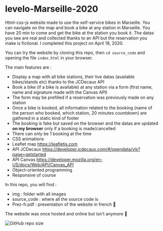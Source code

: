 # levelo-Marseille-2020

Html-css-js website made to use the self-service bikes in Marseille. You can navigate on the map and book a bike at any station in Marseille. You have 20 min to come and get the bike at the station you book it. The datas you see are real and collected thanks to an API but the reservation you make is fictional. I completed this project on April 18, 2020.

You can try the website by cloning this repo, then `cd source_code` and opening the file `index.html` in your browser. 

The main features are :
- Display a map with all bike stations, their live datas (available bikes/stands etc) thanks to the JCDecaux API
- Book a bike (if a bike is available) at any station via a form (first name, name and signature made with the Canvas API)
- The form may be prefilled if a reservation was previously made on any station
- Once a bike is booked, all information related to the booking (name of the person who booked, which station, 20 minutes countdown) are gathered in a static kind of footer
- The booking is fake but saved on the browser and the datas are updated **on my browser** only if a booking is made/cancelled
- There can only be 1 booking at the time
- CSS animations
- Leaflet map https://leafletjs.com
- API JCDecaux https://developer.jcdecaux.com/#/opendata/vls?page=getstarted
- API Canvas https://developer.mozilla.org/en-US/docs/Web/API/Canvas_API
- Object-oriented programming
- Responsive of course

In this repo, you will find :
- img : folder with all images
- source_code : where all the source code is
- Prez-fr.pdf : presentation of the website in french 🥖 

The website was once hosted and online but isn't anymore 🤡

![GitHub repo size](https://img.shields.io/github/repo-size/amontaut/levelo-Marseille-2020)
